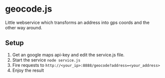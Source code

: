 # geocode.js
Little webservice which transforms an address into gps coords and the other way around. 

## Setup

1. Get an google maps api-key and edit the service.js file.
2. Start the service ```node service.js```
3. Fire requests to ```http://<your_ip>:8888/geocode?address=<your_address>```
4. Enjoy the result
